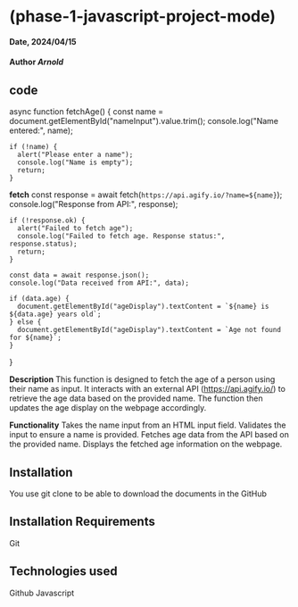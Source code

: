 # (phase-1-javascript-project-mode)

#### Date, 2024/04/15

#### Author *Arnold*

## code
async function fetchAge() {
    const name = document.getElementById("nameInput").value.trim();
    console.log("Name entered:", name);
  
    if (!name) {
      alert("Please enter a name");
      console.log("Name is empty");
      return;
    }
  
  **fetch**
  const response = await fetch(`https://api.agify.io/?name=${name}`);
    console.log("Response from API:", response);
  
    if (!response.ok) {
      alert("Failed to fetch age");
      console.log("Failed to fetch age. Response status:", response.status);
      return;
    }
  
    const data = await response.json();
    console.log("Data received from API:", data);
  
    if (data.age) {
      document.getElementById("ageDisplay").textContent = `${name} is ${data.age} years old`;
    } else {
      document.getElementById("ageDisplay").textContent = `Age not found for ${name}`;
    }
  }

**Description**
This function is designed to fetch the age of a person using their name as input. It interacts with an external API (https://api.agify.io/) to retrieve the age data based on the provided name. The function then updates the age display on the webpage accordingly.

**Functionality**
Takes the name input from an HTML input field.
Validates the input to ensure a name is provided.
Fetches age data from the API based on the provided name.
Displays the fetched age information on the webpage.

## Installation
You use git clone to be able to download the documents in the GitHub

## Installation Requirements
Git

## Technologies used
Github
Javascript
